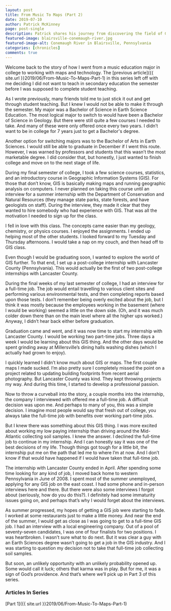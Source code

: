```yaml
---
layout: post
title: From Music To Maps (Part 2)
date: 2019-07-10
author: Patrick McKinney
page: post-single
description: Patrick shares his journey from discovering the field of GIS, completing an internship with Lancaster County, and then moving home, unable to find a full-time job.  This is a multi-part series.
featured-image: blairsville-conemaugh-river.jpg
featured-image-alt: Conemaugh River in Blairsville, Pennsylvania
categories: [chronicles]
comments: true
---
```


Welcome back to the story of how I went from a music education major in college to working with maps and technology.  The [previous article]({{ site.url }}2019/06/From-Music-To-Maps-Part-1) in this series left off with me deciding I did not want to teach in secondary education the semester before I was supposed to complete student teaching.

As I wrote previously, many friends told me to just stick it out and get through student teaching.  But I knew I would not be able to make it through the semester.  My major was a Bachelor of Science in Earth Science Education.  The most logical major to switch to would have been a Bachelor of Science in Geology.  But there were still quite a few courses I needed to take.  And many of these were only offered once every two years.  I didn’t want to be in college for 7 years just to get a Bachelor's degree.  

Another option for switching majors was to the Bachelor of Arts in Earth Sciences.  I would still be able to graduate in December if I went this route.  However, I was warned by professors and students that this wasn’t the most marketable degree.  I did consider that, but honestly, I just wanted to finish college and move on to the next stage of life.

During my final semester of college, I took a few science courses, statistics, and an introductory course in Geographic Information Systems (GIS).  For those that don’t know, GIS is basically making maps and running geographic analysis on computers.  I never planned on taking this course until an interview for a summer internship with the Department of Conservation and Natural Resources (they manage state parks, state forests, and have geologists on staff).  During the interview, they made it clear that they wanted to hire somebody who had experience with GIS.  That was all the motivation I needed to sign up for the class.    

I fell in love with this class.  The concepts came easier than my geology, chemistry, or physics courses.  I enjoyed the assignments.  I ended up helping most of the other students.  I looked forward to my Tuesday and Thursday afternoons.  I would take a nap on my couch, and then head off to GIS class.    

Even though I would be graduating soon, I wanted to explore the world of GIS further. To that end, I set up a post-college internship with Lancaster County (Pennsylvania).  This would actually be the first of two post-college internships with Lancaster County.  

During the final weeks of my last semester of college, I had an interview for a full-time job.  The job would entail travelling to various client sites and performing various environmental tests, and then completing reports based upon those tests.  I don’t remember being overly excited about the job, but I think it was mostly because the employees working in the basement (where I would be working) seemed a little on the down side.  (Oh, and it was much colder down there than on the main level where all the higher ups worked.)  Anyway, I didn’t hear back either before graduation.

Graduation came and went, and it was now time to start my internship with Lancaster County.  I would be working two part-time jobs.  Three days a week I would be learning about this GIS thing.  And the other days would be spent grinding away at Millersville’s dining halls washing dishes (which I actually had grown to enjoy).    

I quickly learned I didn’t know much about GIS or maps.  The first couple maps I made sucked.  I’m also pretty sure I completely missed the point on a project related to updating building footprints from recent aerial photography.  But Lancaster County was kind.  They kept throwing projects my way.  And during this time, I started to develop a professional passion.

Now to throw a curveball into the story, a couple months into the internship, the company I interviewed with offered me a full-time job.  A difficult decision was upon me.  And perhaps to many of you, this was a simple decision.  I imagine most people would say that fresh out of college, you always take the full-time job with benefits over working part-time jobs.  

But I knew there was something about this GIS thing.  I was more excited about working my low paying internship than driving around the Mid-Atlantic collecting soil samples.  I knew the answer.  I declined the full-time job to continue in my internship.  And I can honestly say it was one of the best decisions of my life.  Though things got tough for a little bit, the internship put me on the path that led me to where I’m at now.  And I don’t know if that would have happened if I would have taken that full-time job.

The internship with Lancaster County ended in April.  After spending some time looking for any kind of job, I moved back home to western Pennsylvania in June of 2008.  I spent most of the summer unemployed, applying for any GIS job on the east coast.  I had some phone and in-person interviews here and there.  But there were also some interviews I forgot about (seriously, how do you do this?).  I definitely had some immaturity issues going on, and perhaps that’s why I would forget about the interviews.  

As summer progressed, my hopes of getting a GIS job were starting to fade.  I worked at some restaurants just to make a little money.  And near the end of the summer, I would get as close as I was going to get to a full-time GIS job.  I had an interview with a local engineering company.  Out of a pool of seventy-seven candidates, I was one of four finalists for two positions.  I was heartbroken.  I wasn’t sure what to do next.  But it was clear a guy with an Earth Sciences degree wasn’t going to get a job in the GIS industry.  And I was starting to question my decision not to take that full-time job collecting soil samples.

But soon, an unlikely opportunity with an unlikely probability opened up.  Some would call it luck; others that karma was in play.  But for me, it was a sign of God’s providence.  And that’s where we’ll pick up in Part 3 of this series.

### Articles In Series
[Part 1]({{ site.url }}2019/06/From-Music-To-Maps-Part-1)